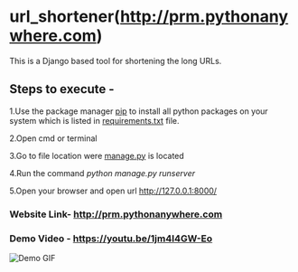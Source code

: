 # url_shortener(http://prm.pythonanywhere.com)
This is a Django based tool for shortening the long URLs.

## Steps to execute -
1.Use the package manager [pip](https://pip.pypa.io/en/stable/) to install all python packages on your system which is listed in [requirements.txt](https://github.com/satyam-seth/cowin_vaccination/blob/master/requirements.txt) file.

2.Open cmd or terminal

3.Go to file location were [manage.py](https://github.com/satyam-seth/url_shortener/blob/main/url_shortener/manage.py) is located

4.Run the command *python manage.py runserver*

5.Open your browser and open url http://127.0.0.1:8000/

### Website Link- http://prm.pythonanywhere.com

### Demo Video - https://youtu.be/1jm4I4GW-Eo

![Demo GIF](https://github.com/satyam-seth/url_shortener/blob/main/url_shortener/URL%20Shortener%20Project.gif)
